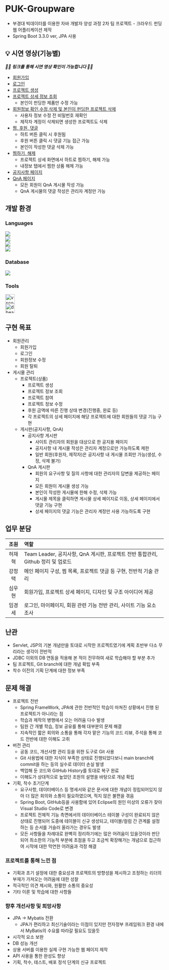 # PUK-Groupware
 - 부경대 빅데이터를 이용한 자바 개발자 양성 과정 2차 팀 프로젝트 - 크라우드 펀딩 웹 어플리케이션 제작
 - Spring Boot 3.3.0 ver, JPA 사용

## 💡 시연 영상(기능별)
***🙋‍♂️ 링크를 통해 시연 영상 확인이 가능합니다 🙋‍♂️***

- [회원가입](https://github.com/PUK-Java/PUK-Groupware/blob/main/singup.md)
- [로그인](https://github.com/PUK-Java/PUK-Groupware/blob/main/signin.md)
- [프로젝트 생성](https://github.com/PUK-Java/PUK-Groupware/blob/main/createProject.md)
- [프로젝트 상세 정보 조회](https://github.com/PUK-Java/PUK-Groupware/blob/main/showProjectDetail.md)
   - 본인이 펀딩한 제품만 수정 가능
- [회원정보 확인,수정,삭제 및 본인이 펀딩한 프로젝트 삭제](https://github.com/PUK-Java/PUK-Groupware/blob/main/handlingUserInfo.md)
  - 사용자 정보 수정 전 비밀번호 재확인
  - 제작자 계정이 삭제되면 생성한 프로젝트도 삭제
- [찜, 후원, 댓글](https://github.com/PUK-Java/PUK-Groupware/blob/main/wishList.md)
  - 하트 버튼 클릭 시 후원됨
  - 후원 버튼 클릭 시 댓글 기능 접근 가능
  - 본인이 작성한 댓글 삭제 가능
- [찜하기, 해제](https://github.com/PUK-Java/PUK-Groupware/blob/main/wishList.md)
  - 프로젝트 상세 화면에서 하트로 찜하기, 해제 가능
  - 내정보 탭에서 찜한 상품 해제 가능
- [공지사항 페이지](https://github.com/PUK-Java/PUK-Groupware/blob/main/notice.md)
- [QnA 페이지](https://github.com/PUK-Java/PUK-Groupware/blob/main/qnaBoard.md)
  - 모든 회원이 QnA 게시물 작성 가능
  - QnA 게시물의 댓글 작성은 관리자 계정만 가능

## 개발 환경
### Languages
<div style="display:flex; flex-direction:column; align-items:flex-start;">
    <img src="https://img.shields.io/badge/Java-007396?style=for-the-badge&logo=Java&logoColor=white">
    <img src="https://img.shields.io/badge/javascript-F7DF1E?style=flat-square&logo=javascript&logoColor=black">
    <img src="https://img.shields.io/badge/jsp-E34F26?style=flat-square&logo=jsp&logoColor=white">
    <img src="https://img.shields.io/badge/css-1572B6?style=flat-square&logo=css3&logoColor=white">
</div>

### Database
<div style="display:flex; flex-direction:column; align-items:flex-start;">
    <img src="https://img.shields.io/badge/oracle-F80000?style=for-the-badge&logo=oracle&logoColor=white"> 
</div>

### Tools
<div style="display:flex; flex-direction:column; align-items:flex-start;">
    <img height="30" src="https://img.icons8.com/?size=100&id=9OGIyU8hrxW5&format=png&color=000000" title="vscode">
    <img height="30" src="https://img.icons8.com/?size=100&id=OkBCty7GwbXX&format=png&color=000000" title="dbeaver">
</div>


## 구현 목표
- 회원관리
    - 회원가입
    - 로그인
    - 회원정보 수정
    - 회원 탈퇴
- 게시물 관리
    - 프로젝트(상품)
        - 프로젝트 생성
        - 프로젝트 정보 조회
        - 프로젝트 참여
        - 프로젝트 정보 수정
        - 후원 금액에 따른 진행 상태 변경(진행중, 완료 등)
        - 각 프로젝트의 상세 페이지에 해당 프로젝트에 대한 회원들의 댓글 기능 구현
    - 게시판(공지사항, QnA)
        - 공지사항 게시판
            - 사이트 관리자의 회원을 대상으로 한 공지용 페이지
            - 공지사항 내 게시물 작성은 관리자 계정으로만 가능하도록 제한
            - 일반 회원(후원자, 제작자)은 공지사항 내 게시물 조회만 가능(생성, 수정, 삭제 불가)
        - QnA 게시판
            - 회원의 요구사항 및 질의 사항에 대한 관리자의 답변을 제공하는 페이지
            - 모든 회원이 게시물 생성 가능
            - 본인이 작성한 게시물에 한해 수정, 삭제 가능
            - 게시물 제목을 클릭하면 게시물 상세 페이지로 이동, 상세 페이지에서 댓글 기능 구현
            - 상세 페이지의 댓글 기능은 관리자 계정만 사용 가능하도록 구현

## 업무 분담
|조원|역할|
|:---:|:---|
|허재혁|Team Leader, 공지사항, QnA 게시판, 프로젝트 전반 통합관리, Github 정리 및 업로드|
|강정택|메인 페이지 구성, 찜 목록, 프로젝트 댓글 등 구현, 전반적 기술 관리|
|심우현|회원가입, 프로젝트 상세 페이지, 디자인 및 구조 아이디어 제공|
|임경세|로그인, 마이페이지, 회원 관련 기능 전반 관리, 사이트 기능 요소 조사|

## 난관
- Servlet, JSP의 기본 개념만을 토대로 시작한 프로젝트였기에 계획 초반부 다소 무리라는 생각이 전반적
- JDBC 이외의 DB 연동을 적용해 본 적이 전무하여 새로 학습해야 할 부분 추가
- 팀 프로젝트, Git branch에 대한 개념 확립 부족
- 착수 이전의 기획 단계에 대한 정보 부족

## 문제 해결
- 프로젝트 전반
    - Spring FrameWork, JPA에 관한 전반적인 학습이 마쳐진 상황에서 진행 된 프로젝트가 아니라는 점
    - 학습과 제작의 병행에서 오는 어려움 다수 발생
    - 팀원 간 개별 학습, 정보 공유를 통해 대부분의 문제 해결
    - 지속적인 짧은 회의와 소통을 통해 각자 맡은 기능의 코드 리뷰, 주석을 통해 코드 전반에 대한 이해도 고취
- 버전 관리
    - 공동 코드, 개선사항 관리 등을 위한 도구로 Git 사용
    - Git 사용법에 대한 지식이 부족한 상태로 진행되었다보니 main branch에 commit을 하는 등의 실수로 데이터 손실 발생
    - 백업해 둔 코드와 GitHub History를 토대로 복구 완료
    - 이해도가 상대적으로 높았던 조원의 설명을 바탕으로 개념 확립
- 기획, 착수 초기단계
    - 요구사항, 데이터베이스 등 명세서와 같은 문서에 대한 개념이 정립되어있지 않아 더 많은 회의와 소통이 필요하였으며, 적지 않은 불편을 겪음
    - Spring Boot, GitHub등을 사용함에 있어 Eclipse의 원인 미상의 오류가 잦아 Visual Studio Code로 변경
    - 프로젝트 전체적 기능 측면에서의 데이터베이스 테이블 구성이 완료되지 않은 상태로 진행되어 도중에 테이블이 신규 생성되고, 테이블/컬럼 간 관계를 설정하는 등 순서를 거슬러 올라가는 경우도 발생
    - 모든 사항들을 차례대로 완벽히 정리하기에는 많은 어려움이 있을것이라 판단되어 최소한의 기능적 부분에 초점을 두고 조금씩 확장해가는 개념으로 접근하여 시작에 대한 막연한 어려움과 걱정 해결
 

 ### 프로젝트를 통해 느낀 점
 - 기획과 초기 설정에 대한 중요성과 프로젝트의 방향성을 제시하고 조정하는 리더의 부재가 가져오는 어려움에 대한 성찰
 - 적극적인 의견 제시와, 원활한 소통의 중요성
 - 기타 이론 및 학습에 대한 사항들

 ### 향후 개선사항 및 희망사항
- JPA -> Mybatis 전환
  - JPA가 편리하고 최신기술이라는 이점이 있지만 전자정부 프레임워크 환경 내에서 MyBatis의 수요를 따라갈 필요도 있을듯
- 시각적 요소 보완
- DB 성능 개선
- 상용 서버를 이용한 실제 구현 가능한 웹 페이지 제작
- API 사용을 통한 완성도 향상
- 기획, 착수, 테스트, 배포 정석 단계의 신규 프로젝트
